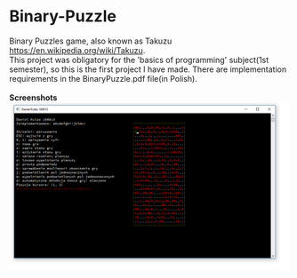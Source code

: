 # Binary-Puzzle
Binary Puzzles game, also known as Takuzu https://en.wikipedia.org/wiki/Takuzu. <br>
This project was obligatory for the 'basics of programming' subject(1st semester), so this is the first project I have made.
There are implementation requirements in the BinaryPuzzle.pdf file(in Polish).
<br>
<br>
**Screenshots**
![](Images/screen1.png?raw=true)
